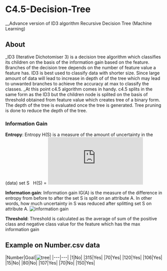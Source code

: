 # C4.5-Decision-Tree
__Advance version of ID3 algorithm Recursive Decision Tree (Machine Learning)

## About
_ID3 (Iterative Dichotomiser 3)  is a decision tree algorithm which classifies its children on the basis of the information gain
based on the feature. Branches of the decision tree depends on the number of feature value a feature has.
ID3 is best used to classify data with shorter size. Since large amount of data will lead to increase in depth of of the tree which may lead to unwanted branches to achieve the accuracy at max to classify the classes.
_At this point c4.5 algorithm comes in handy. c4.5 splits in the same form as the ID3 but the children node is splited on the basis of threshold obtained from feature value which creates tree of a binary form. The depth of the tree is evaluated once the tree is generated.
Tree pruning is done to reduce the depth of the tree.

### Information Gain
  **Entropy**: Entropy H(S) is a measure of the amount of uncertainty in the (data) set S
               H(S) = ![entropy](http://latex.codecogs.com/png.latex?-%5Csum_%7Bx%5Cepsilon%20X%7DP%28x%29*%5Clog_%7B2%7DP%28x%29)
                      
  **Information gain**: Information gain IG(A) is the measure of the difference in entropy from before to after the set S is split on an attribute A. In other words, how much uncertainty in S was reduced after splitting set S on attribute A.
               ![information gain](https://wikimedia.org/api/rest_v1/media/math/render/svg/5668519b925f915f58aba9ae4f3ba44bde588ef2)

  **Threshold**: Threshold is calculated as the average of sum of the positive class and negative class value for the feature which has the max information gain
  
## Example on Number.csv data

|Number|Goal|![tree](https://drive.google.com/file/d/1avZ3Mb2RCMNMZZaA5bYCoie7Eo5h5mrX/view?usp=sharing)|
|---|---|
|1|No|
|315|Yes|
|70|Yes|
|120|Yes|
|106|Yes|
|15|No|
|80|No|
|107|Yes|
|70|No|
|150|Yes|

  
